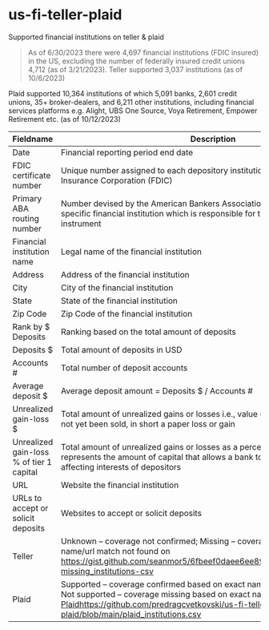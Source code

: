 # us-fi-teller-plaid
Supported financial institutions on teller &amp; plaid

> As of 6/30/2023 there were 4,697 financial institutions (FDIC insured) in the US, excluding the number of federally insured credit unions 4,712 (as of 3/21/2023).
Teller supported 3,037 institutions (as of 10/6/2023)

Plaid supported 10,364 institutions of which 5,091 banks, 2,601 credit unions, 35+ broker-dealers, and 6,211 other institutions, including financial services platforms e.g. Alight, UBS One Source, Voya Retirement, Empower Retirement etc. (as of 10/12/2023)

| Fieldname | Description |
| ----------- | ----------- |
| Date | Financial reporting period end date |
| FDIC certificate number | Unique number assigned to each depository institution by the Federal Deposit Insurance Corporation (FDIC) |
| Primary ABA routing number | Number devised by the American Bankers Association (ABA) to identify the specific financial institution which is responsible for the payment of a negotiable instrument |
| Financial institution name | Legal name of the financial institution |
| Address | Address of the financial institution |
| City | City of the financial institution |
| State | State of the financial institution |
| Zip Code | Zip Code of the financial institution |
| Rank by $ Deposits | Ranking based on the total amount of deposits |
| Deposits $ | Total amount of deposits in USD |
| Accounts # | Total number of deposit accounts |
| Average deposit $ | Average deposit amount = Deposits $ / Accounts # |
| Unrealized gain-loss $ | Total amount of unrealized gains or losses i.e., value of investments that have not yet been sold, in short a paper loss or gain |
| Unrealized gain-loss % of tier 1 capital | Total amount of unrealized gains or losses as a percent of tier 1 capital which represents the amount of capital that allows a bank to absorb losses without affecting interests of depositors |
| URL | Website the financial institution |
| URLs to accept or solicit deposits | Websites to accept or solicit deposits |
| Teller | Unknown – coverage not confirmed; Missing – coverage missing based on exact name/url match not found on https://gist.github.com/seanmor5/6fbeef0daee6ee8951b10c30764f2cb1#file-missing_institutions-csv |
| Plaid | Supported – coverage confirmed based on exact name match found on Plaid; Not supported – coverage missing based on exact name match not found on [Plaid](https://github.com/predragcvetkovski/us-fi-teller-plaid/blob/main/plaid_institutions.csv)https://github.com/predragcvetkovski/us-fi-teller-plaid/blob/main/plaid_institutions.csv |
